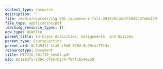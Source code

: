 ```yaml
---
content_type: resource
description: ''
file: /media/courses/21g-501-japanese-i-fall-2019/8c1eb3f58d9c3febb174f04f1b54e259_MIT21G_501f19_Ses02.pdf
file_type: application/pdf
learning_resource_types: []
ocw_type: OCWFile
parent_title: In-Class Activities, Assignments, and Quizzes
parent_type: CourseSection
parent_uid: 0c3d94ff-4fa8-c5b8-829d-6c99cdc77f4a
resourcetype: Document
title: MIT21G_501f19_Ses02.pdf
uid: 8c1eb3f5-8d9c-3feb-b174-f04f1b54e259
---
```


